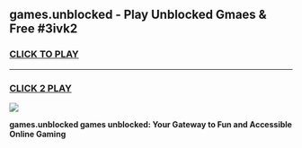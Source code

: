 
## games.unblocked - Play Unblocked Gmaes & Free #3ivk2
<h3>
<a href="https://news.freeplayer.one?title=games.unblocked&ref=24F">CLICK TO PLAY</a></h3>
<hr>

<h3>
<a href="https://news.freeplayer.one?title=games.unblocked&ref=24F">CLICK 2 PLAY</a>
  
</h3>

<a href="https://news.freeplayer.one?title=games.unblocked&ref=24F/"><img src="https://clearcache.store/games.png"></a>


**games.unblocked games unblocked: Your Gateway to Fun and Accessible Online Gaming**
